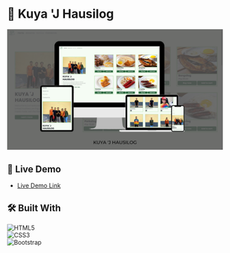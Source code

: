 # 📖 Kuya 'J Hausilog

![banner](Assets/READMEIMG/bannaer.png)

## 🚀 Live Demo
- [Live Demo Link](https://lugh-tuatha.github.io/kuya-j-hausilog/)

## 🛠 Built With

![HTML5](https://img.shields.io/badge/html5-%23E34F26.svg?style=for-the-badge&logo=html5&logoColor=white)<br>
![CSS3](https://img.shields.io/badge/css3-%231572B6.svg?style=for-the-badge&logo=css3&logoColor=white)<br>
![Bootstrap](https://img.shields.io/badge/bootstrap-%23563D7C.svg?style=for-the-badge&logo=bootstrap&logoColor=white)
